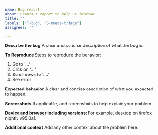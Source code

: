 ```yaml
---
name: Bug report
about: Create a report to help us improve
title: ''
labels: ["T-bug", "S-needs-triage"]
assignees: ''

---
```


**Describe the bug**
A clear and concise description of what the bug is.

**To Reproduce**
Steps to reproduce the behavior:
1. Go to '...'
2. Click on '....'
3. Scroll down to '....'
4. See error

**Expected behavior**
A clear and concise description of what you expected to happen.

**Screenshots**
If applicable, add screenshots to help explain your problem.

**Device and browser including versions:**
For example, desktop on firefox nightly v95.0a1.

**Additional context**
Add any other context about the problem here.
